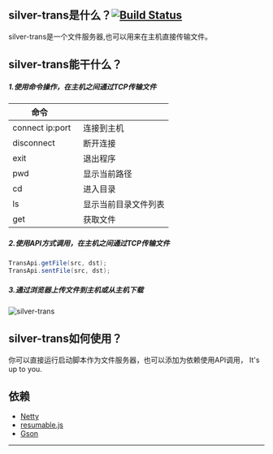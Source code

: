 ## silver-trans是什么？[![Build Status](https://travis-ci.org/luangeng/silver-trans.svg?branch=master)](https://travis-ci.org/luangeng/silver-trans)
silver-trans是一个文件服务器,也可以用来在主机直接传输文件。

## silver-trans能干什么？

##### 1.使用命令操作，在主机之间通过TCP传输文件
  
|          命令      |                 | 
| ----------------- |:-------------------|
| connect ip:port   | 连接到主机|
| disconnect        | 断开连接|
| exit              | 退出程序|
| pwd               | 显示当前路径|
| cd                | 进入目录|
| ls                | 显示当前目录文件列表|
| get               | 获取文件|


##### 2.使用API方式调用，在主机之间通过TCP传输文件

```java
TransApi.getFile(src, dst);
TransApi.sentFile(src, dst);
```

##### 3.通过浏览器上传文件到主机或从主机下载
<img src="https://github.com/luangeng/Test/blob/master/silver-trans.png" alt="silver-trans" align=center />


## silver-trans如何使用？
你可以直接运行启动脚本作为文件服务器，也可以添加为依赖使用API调用， It's up to you.


## 依赖
* [Netty](https://github.com/netty/netty)
* [resumable.js](https://github.com/23/resumable.js)
* [Gson](https://github.com/google/gson)

***
